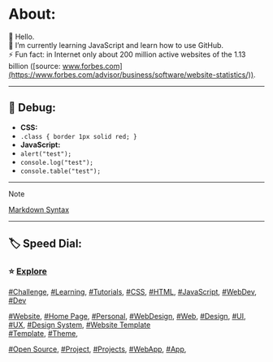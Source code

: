<!-- About v.1.2.0 -->

# About:  

👋 Hello.  
🌱 I’m currently learning JavaScript and learn how to use GitHub.    
⚡ Fun fact: in Internet only about 200 million active websites of the 1.13 billion ([source: www.forbes.com](https://www.forbes.com/advisor/business/software/website-statistics/)).  
  
---
  
## 🐞 Debug:
- **CSS:**
- `.class { border 1px solid red; }`
- **JavaScript:**
- `alert("test");`
- `console.log("test");`
- `console.table("test");`
  
---
  
> [!NOTE]
> [Markdown Syntax](https://docs.github.com/github/writing-on-github/getting-started-with-writing-and-formatting-on-github/basic-writing-and-formatting-syntax) 
  
---
  
## 🏷️ Speed Dial:
### ⭐ [Explore](https://github.com/explore)

[#Challenge](https://github.com/topics/challenge),
[#Learning](https://github.com/topics/learning),
[#Tutorials](https://github.com/topics/tutorials),
[#CSS](https://github.com/topics/css),
[#HTML](https://github.com/topics/html),
[#JavaScript](https://github.com/topics/javascript),
[#WebDev](https://github.com/topics/webdev),
[#Dev](https://github.com/topics/dev)

[#Website](https://github.com/topics/website),
[#Home Page](https://github.com/topics/homepage),
[#Personal](https://github.com/topics/personal),
[#WebDesign](https://github.com/topics/webdesign),
[#Web](https://github.com/topics/web),
[#Design](https://github.com/topics/design),
[#UI](https://github.com/topics/ui),
[#UX](https://github.com/topics/ux), 
[#Design System](https://github.com/topics/design-system),
[#Website Template](https://github.com/topics/website-template)  
[#Template](https://github.com/topics/template),
[#Theme](https://github.com/topics/theme),

[#Open Source](https://github.com/topics/open-source),
[#Project](https://github.com/topics/project),
[#Projects](https://github.com/topics/projects),
[#WebApp](https://github.com/topics/webapp),
[#App](https://github.com/topics/app),


<!--
** is a ✨ _special_ ✨ repository because its `README.md` (this file) appears on your GitHub profile.

Here are some ideas to get you started:

- 🔭 I’m currently working on ...
- 🌱 I’m currently learning ...
- 👯 I’m looking to collaborate on ...
- 🤔 I’m looking for help with ...
- 💬 Ask me about ...
- 📫 How to reach me: ...
- 😄 Pronouns: ...
- ⚡ Fun fact: ...
-->


